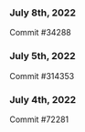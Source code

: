 ### July 8th, 2022

Commit #34288

### July 5th, 2022

Commit #314353


### July 4th, 2022

Commit #72281
